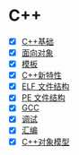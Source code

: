 # C++

- [x] [C++基础](./1.base.md)
- [x] [面向对象](./oop.md)
- [x] [模板](./template.md)
- [x] [C++新特性](./advance.md)
- [x] [ELF 文件结构](./elf.md)
- [x] [PE 文件结构](./pe.md)
- [x] [GCC](./gcc.md)
- [x] [调试](./debug.md)
- [x] [汇编](./assembly.md)
- [x] [C++对象模型](./objectmodel.md)

